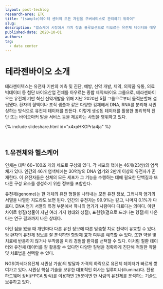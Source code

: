 ```yaml
---
layout: post-techlog
research-area: ETC
title: "(sample)데이터 센터의 모든 자원을 쿠버네티스로 관리하기 위하여"
slug:
description: "헬스케어 시장에서 가치 창출 블루오션으로 떠오르는 유전체 데이터와 매우 방대한 유전체 데이터를 분석하기 위해 도입된 최신 기술을 소개하고, 신약개발에서 유전체 데이터가 차지하는 위상과 인공지능을 활용한 신약개발 가속화 사례를 들어보는 시간을 가지고자 합니다."
published-date: 2020-10-01
authors:
tag:
  - data center
---
```


# 테라젠바이오 소개

테라젠이텍스는 유전자 기반의 예측 및 진단, 예방, 신약 개발, 제약, 의약품 유통, 의료 빅데이터 등 첨단 바이오산업 전체를 아우르는 종합 제약/바이오 그룹으로, 테라젠바이오는 유전체 기반 혁신 신약개발을 위해 지난 2020년 5월 그룹으로부터 물적분할해 설립됐다.
환자의 혈액이나 조직 샘플과 같은 다양한 검체에서 DNA, RNA를 분리해 시퀀싱하는 방식으로 유전체 데이터를 만든다. 이렇게 생성된 데이터를 활용한 병리학적 진단 또는 바이오마커 발굴 서비스 등을 제공하는 사업을 영위하고 있다.

{% include slideshare.html id="x4xpHKGPrta4ja" %}

<br/>
<p class="line"></p>

## 1.유전체와 헬스케어

인체는 대략 60~100조 개의 세포로 구성돼 있다. 각 세포의 핵에는 46개(23쌍)의 염색체가 있다. 인간의 46개 염색체에는 30억쌍의 DNA 염기와 2만개 이상의 유전자가 존재한다. 이 유전자들은 신체의 모든 세포가 그 기능을 수행하는 데에 필요한 단백질과 또 다른 구성 요소를 생성하기 위한 정보를 포함한다.

유전체(genome)는 한 개체의 유전 형질을 나타내는 모든 유전 정보, 그러니까 염기의 서열을 나열한 지도라도 보면 된다. 인간의 유전자는 99.9%는 같고, 나머지 0.1%가 다르다. DNA 염기 서열의 특정 부분에서 하나의 염기가 사람마다 다르다는 의미다. 이런 차이로 형질(생물이 지닌 여러 가지 형태와 성질), 표현형(겉으로 드러나는 형질)이 나온다는 연구 결과까지 나온 상태다.

이런 점을 봤을 때 개인마다 다른 유전 정보에 따른 맞춤형 치료 전략이 유효할 수 있다. 암 환자의 유전체 정보를 잘 분석하면 항암제 효과 여부를 예측할 수 있다. 또한 약물 및 치료에 반응하지 않거나 부작용을 미리 경험할 환자를 선택할 수 있다. 이처럼 질환 데이터와 유전체 데이터를 잘 활용할 수 있다면 다양한 질병을 정확하게 진단해 적절한 약물 및 치료법을 선택할 수 있다.

NGS(차세대유전체 시퀀싱 기술)의 발달과 가격의 하락으로 유전체 데이터가 빠르게 쌓여가고 있다. 시퀀싱 핵심 기술을 보유한 대표적인 회사는 일루미나(illumina)다. 전용 하드웨어 장비(FPGA 방식)를 이용하면 25분이면 한 사람의 유전체를 분석하는 기술도 보유하고 있다.
